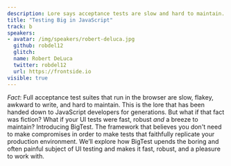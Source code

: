 ```yaml
---
description: Lore says acceptance tests are slow and hard to maintain. What if they were fast and maintainable? Robert will explore how BigTest upends this testing myth.
title: "Testing Big in JavaScript"
track: b
speakers:
- avatar: /img/speakers/robert-deluca.jpg
  github: robdel12
  glitch:
  name: Robert DeLuca
  twitter: robdel12
  url: https://frontside.io
visible: true
---
```


_Fact_: Full acceptance test suites that run in the browser are slow, flakey, awkward to write, and hard to maintain. This is the lore that has been handed down to JavaScript developers for generations. But what if that fact was fiction? What if your UI tests were fast, robust _and_ a breeze to maintain? Introducing BigTest. The framework that believes you don't need to make compromises in order to make tests that faithfully replicate your production environment. We’ll explore how BigTest upends the boring and often painful subject of UI testing and makes it fast, robust, and a pleasure to work with.
